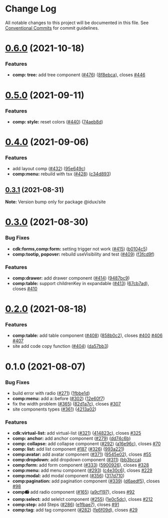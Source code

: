 # Change Log

All notable changes to this project will be documented in this file.
See [Conventional Commits](https://conventionalcommits.org) for commit guidelines.

# [0.6.0](https://github.com/IDuxFE/idux/compare/v0.5.0...v0.6.0) (2021-10-18)


### Features

* **comp: tree:** add tree component ([#476](https://github.com/IDuxFE/idux/issues/476)) ([8f8ebca](https://github.com/IDuxFE/idux/commit/8f8ebca26af86495c4be4246ab5aa1166f0930db)), closes [#446](https://github.com/IDuxFE/idux/issues/446)





# [0.5.0](https://github.com/IDuxFE/idux/compare/v0.4.0...v0.5.0) (2021-09-11)


### Features

* **comp: style:** reset colors ([#440](https://github.com/IDuxFE/idux/issues/440)) ([74aeb8d](https://github.com/IDuxFE/idux/commit/74aeb8d6510c8d13d37488803f8d444ff8fc0dbb))





# [0.4.0](https://github.com/IDuxFE/idux/compare/v0.3.1...v0.4.0) (2021-09-06)


### Features

* add layout comp ([#432](https://github.com/IDuxFE/idux/issues/432)) ([95e649c](https://github.com/IDuxFE/idux/commit/95e649ce2ad7cfc7c0551f8bc0a5ea0f12f63e95))
* **comp:menu:** rebuild with tsx ([#428](https://github.com/IDuxFE/idux/issues/428)) ([c34d893](https://github.com/IDuxFE/idux/commit/c34d8933ae907a28826c9b4a60fd2dae9b7d1b57))





## [0.3.1](https://github.com/IDuxFE/idux/compare/v0.3.0...v0.3.1) (2021-08-31)

**Note:** Version bump only for package @idux/site





# [0.3.0](https://github.com/IDuxFE/idux/compare/v0.2.0...v0.3.0) (2021-08-30)


### Bug Fixes

* **cdk:forms,comp:form:** setting trigger not work ([#415](https://github.com/IDuxFE/idux/issues/415)) ([b0104c5](https://github.com/IDuxFE/idux/commit/b0104c5f95a11525c0b41d57d0c80166469167ea))
* **comp:tootip, popover:** rebuild useVisibility and test ([#409](https://github.com/IDuxFE/idux/issues/409)) ([f3fcd9f](https://github.com/IDuxFE/idux/commit/f3fcd9f927269af5bf0f3a0709b4ca2efb7f27c2))


### Features

* **comp:drawer:** add drawer component ([#414](https://github.com/IDuxFE/idux/issues/414)) ([9487bc9](https://github.com/IDuxFE/idux/commit/9487bc9c1e9e6648d599eb4c29223389480b32dc))
* **comp:table:** support childrenKey in expandable ([#413](https://github.com/IDuxFE/idux/issues/413)) ([67cb7ad](https://github.com/IDuxFE/idux/commit/67cb7ad47232c0a3085193bc5725ecbd1d198427)), closes [#410](https://github.com/IDuxFE/idux/issues/410)





# [0.2.0](https://github.com/IDuxFE/idux/compare/v0.1.0...v0.2.0) (2021-08-18)


### Features

* **comp:table:** add table component ([#408](https://github.com/IDuxFE/idux/issues/408)) ([858b0c2](https://github.com/IDuxFE/idux/commit/858b0c27daa5b8c9c1e8dca61333599e07ec8e88)), closes [#400](https://github.com/IDuxFE/idux/issues/400) [#406](https://github.com/IDuxFE/idux/issues/406) [#407](https://github.com/IDuxFE/idux/issues/407)
* site add code copy function ([#404](https://github.com/IDuxFE/idux/issues/404)) ([da57bb3](https://github.com/IDuxFE/idux/commit/da57bb357986dcfbfc569aba6a4516d4d1fc3122))





# 0.1.0 (2021-08-07)


### Bug Fixes

* build error with radio ([#271](https://github.com/danranVm/idux/issues/271)) ([1fbbe1d](https://github.com/danranVm/idux/commit/1fbbe1da968f4a894283155412138606a4acc4d0))
* **comp:menu:** add a::before ([#302](https://github.com/danranVm/idux/issues/302)) ([12e60f7](https://github.com/danranVm/idux/commit/12e60f7c79063683a85b34a3fa6e922e5d1eb7c8))
* fix the width problem ([#365](https://github.com/danranVm/idux/issues/365)) ([82d1a7c](https://github.com/danranVm/idux/commit/82d1a7c680eb02a3d3579a311d3493e9066f749c)), closes [#307](https://github.com/danranVm/idux/issues/307)
* site components types ([#361](https://github.com/danranVm/idux/issues/361)) ([4213a02](https://github.com/danranVm/idux/commit/4213a02c0c83b6c9fee6065f48267af41196687a))


### Features

* **cdk:virtual-list:** add virtual-list ([#321](https://github.com/danranVm/idux/issues/321)) ([414823c](https://github.com/danranVm/idux/commit/414823c798cead755abb5c10c57f13858f7c4d6a)), closes [#325](https://github.com/danranVm/idux/issues/325)
* **comp: anchor:** add anchor component ([#279](https://github.com/danranVm/idux/issues/279)) ([dd74c6b](https://github.com/danranVm/idux/commit/dd74c6be1c44524b610876706cd30df18a8777fc))
* **comp: collapse:** add collapse component ([#292](https://github.com/danranVm/idux/issues/292)) ([a16e96c](https://github.com/danranVm/idux/commit/a16e96c0cf1710942b3808b9e842d84510476206)), closes [#70](https://github.com/danranVm/idux/issues/70)
* **comp: list:** add list component [#187](https://github.com/danranVm/idux/issues/187) ([#326](https://github.com/danranVm/idux/issues/326)) ([993a221](https://github.com/danranVm/idux/commit/993a2211929b3591144a88377fa870e06bfa1472))
* **comp:avatar:** add avatar component ([#371](https://github.com/danranVm/idux/issues/371)) ([9545e02](https://github.com/danranVm/idux/commit/9545e0233e5c9979ea403c89295a0a9abf60c38c)), closes [#55](https://github.com/danranVm/idux/issues/55)
* **comp:dropdown:** add dropdown component ([#311](https://github.com/danranVm/idux/issues/311)) ([bb3bcca](https://github.com/danranVm/idux/commit/bb3bccaeed90bec3c5e819940127a3836b63bc5f))
* **comp:form:** add form component ([#333](https://github.com/danranVm/idux/issues/333)) ([5900926](https://github.com/danranVm/idux/commit/5900926eef60afc808dd2663cf336b8a349f1fa8)), closes [#328](https://github.com/danranVm/idux/issues/328)
* **comp:menu:** add menu component ([#293](https://github.com/danranVm/idux/issues/293)) ([c4e30c6](https://github.com/danranVm/idux/commit/c4e30c6f81906cf212e1a161c45043932686f4ce)), closes [#229](https://github.com/danranVm/idux/issues/229)
* **comp:modal:** add modal component ([#356](https://github.com/danranVm/idux/issues/356)) ([317d710](https://github.com/danranVm/idux/commit/317d710552f4b6a7b1b74c14eef706385fe29f15))
* **comp:pagination:** add pagination component ([#339](https://github.com/danranVm/idux/issues/339)) ([d6aedf5](https://github.com/danranVm/idux/commit/d6aedf53d89c4bed5ab3ac99895a1674c66f8326)), closes [#98](https://github.com/danranVm/idux/issues/98)
* **comp:radio:** add radio component ([#165](https://github.com/danranVm/idux/issues/165)) ([a9cf197](https://github.com/danranVm/idux/commit/a9cf19747376f9ad3165adb6b490a92240b731ea)), closes [#92](https://github.com/danranVm/idux/issues/92)
* **comp:select:** add selelct component ([#255](https://github.com/danranVm/idux/issues/255)) ([1e0c5dc](https://github.com/danranVm/idux/commit/1e0c5dc8bff1d4d465622c0de40c6ab9980451aa)), closes [#212](https://github.com/danranVm/idux/issues/212)
* **comp:step:** add Steps ([#286](https://github.com/danranVm/idux/issues/286)) ([e1fbae7](https://github.com/danranVm/idux/commit/e1fbae76321fac1be12fc6adb211380a9332ad06)), closes [#91](https://github.com/danranVm/idux/issues/91)
* **comp:tag:** add tag component ([#282](https://github.com/danranVm/idux/issues/282)) ([fe6f09d](https://github.com/danranVm/idux/commit/fe6f09d8eec16423264805364cd9df9c2eb3653a)), closes [#29](https://github.com/danranVm/idux/issues/29)
